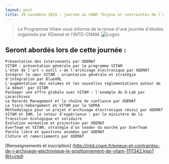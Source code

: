 ```yaml
---
layout: post
title: 29 novembre 2019 : journée au CNAM "Enjeux et contraintes de l’archivage électronique: le positionnement de VITAM"
---
```


> Le Programme Vitam vous informe de la renue d'une journée d'études organisée par XDemat et l'INTD-CNAM.
![Logos](/public/images/CNAM.jpg)

## Seront abordés lors de cette journée :

    Présentation des intervenants par XDEMAT
    VITAM : présentation générale par le programme VITAM
    L'état de l'art « outil » de l'archivage électronique par XDEMAT
    Intégrer le cœur VITAM : orientation générale et stratégie d'intégration par BlueXML
    L'augmentation des volumes et les nouvelles réglementations autour de la démat' par VITAM
    Packager une offre globale avec VITAM : l'exemple de D-Lab par Lacarchives
    Le Records Management et la chaîne de confiance par XDEMAT
    Le tiers-hébergement et VITAM par le SOPRA
    Méthodologie pour un projet d'archivage électronique réussi par XDEMAT
    VITAM et IHM, le retour d'expérience : par le ministère de la Transition écologique et solidaire
    Évolution normative et projection par XDEMAT
    EverTeam et VITAM, stratégie d'un leader du marché par EverTeam
    Parole libre et questions animées par XDEMAT
    Clôture et remerciements par XDEMAT

[Renseignements et inscription] (http://intd.cnam.fr/enjeux-et-contraintes-de-l-archivage-electronique-le-positionnement-de-vitam-1111342.kjsp?RH=intd)
